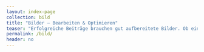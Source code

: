 ```yaml
---
layout: index-page
collection: bild
title: "Bilder – Bearbeiten & Optimieren"
teaser: "Erfolgreiche Beiträge brauchen gut aufbereitete Bilder. Ob ein Beitrag auf einer Webseite, in einer App oder in sozialen Netzwerken: optimierte Bildern bekommen mehr Aufmerksamkeit. Diese Anleitungen helfen Ihnen Bilder zu erstellen, zu finden und zu bearbeiten."
permalink: /bild/
header: no
---
```

